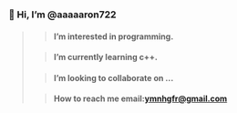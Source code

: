 ### 👋 Hi, I’m @aaaaaron722
>
>> #### I’m interested in programming.
>
>> #### I’m currently learning c++.
>
>> #### I’m looking to collaborate on ...
>
>> #### How to reach me email:ymnhgfr@gmail.com


<!---
aaaaaron722/aaaaaron722 is a ✨ special ✨ repository because its `README.md` (this file) appears on your GitHub profile.
You can click the Preview link to take a look at your changes.
--->
